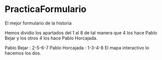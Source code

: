 # PracticaFormulario
El mejor formulario de la historia

<p>Hemos dividio los apartados del 1 al 8 de tal manera que 4 los hace Pablo Bejar
y los otros 4 los hace Pablo Horcajada.</p>
Pablo Bejar : 2-5-6-7
Pablo Horcajada : 1-3-4-8
El mapa interactivo lo hacemos los dos.